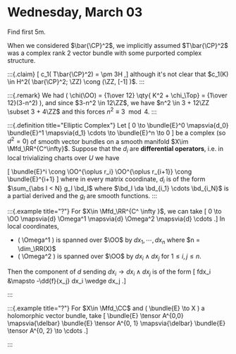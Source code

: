 # Wednesday, March 03

Find first 5m.

When we considered $\bar{\CP}^2$, we implicitly assumed $T\bar{\CP}^2$ was a complex rank 2 vector bundle with some purported complex structure.


:::{.claim}
\[
c_1( T\bar{\CP}^2) = \pm 3H
,\]
although it's not clear that $c_1(K) \in H^2( \bar{\CP}^2; \ZZ) \cong (\ZZ, [-1] )$.
:::


:::{.remark}
We had \( \chi(\OO) = {1\over 12} \qty{ K^2 + \chi_\Top} = {1\over 12}(3-n^2) \), and since $3-n^2 \in 12\ZZ$, we have $n^2 \in 3 + 12\ZZ \subset 3 + 4\ZZ$ and this forces $n^2 \equiv 3 \mod 4$.
:::


:::{.definition title="Elliptic Complex"}
Let 
\[
0 \to \bundle{E}^0 \mapsvia{d_0} \bundle{E}^1 \mapsvia{d_1} \cdots \to \bundle{E}^n \to 0
\]
be a complex (so $d^2 = 0$) of smooth vector bundles on a smooth manifold $X\im \Mfd_\RR^{C^\infty}$.
Suppose that the $d_i$ are **differential operators**, i.e. in local trivializing charts over $U$ we have 

\[
\bundle{E}^i \cong \OO^{\oplus r_i} \OO^{\oplus r_{i+1}} \cong \bundle{E}^{i+1}
\]
where in every matrix coordinate, $d_i$ is of the form $\sum_{\abs I < N} g_I \bd_I$ where $\bd_I \da \bd_{i_1} \cdots \bd_{i_N}$ is a partial derived and the $g_I$ are smooth functions.
:::


:::{.example title="?"}
For $X\in \Mfd_\RR^{C^ \infty }$, we can take 
\[
0 \to \OO \mapsvia{d} \Omega^1 \mapsvia{d} \Omega^2 \mapsvia{d} \cdots
.\]
In local coordinates, 

- \( \Omega^1 \) is spanned over $\OO$ by $dx_1, \cdots, dx_n$ where $n = \dim_\RR(X)$
- \( \Omega^2 \) is spanned over $\OO$ by $dx_i \wedge dx_j$ for $1\leq i, j \leq n$.

Then the component of $d$ sending $dx_i \to dx_i \wedge dx_j$ is of the form
\[
fdx_i &\mapsto -\dd{f}{x_j} dx_i \wedge dx_j
.\]

:::


:::{.example title="?"}
For $X\in \Mfd_\CC$ and \( \bundle{E} \to X \) a holomorphic vector bundle, take
\[
\bundle{E} \tensor A^{0,0} \mapsvia{\delbar} \bundle{E} \tensor A^{0, 1} \mapsvia{\delbar} \bundle{E} \tensor A^{0, 2} \to \cdots
.\]

:::





